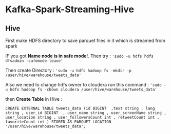 # Kafka-Spark-Streaming-Hive



## Hive 

First make HDFS directory to save parquet files in it which is streamed from spark 

IF you got **Name node is in safe mode**!. Then try :
`'sudo -u hdfs hdfs dfsadmin -safemode leave'`

Then create Directory :
`'sudo -u hdfs hadoop fs -mkdir -p /user/hive/warehouse/tweets_data' `

Also we need to change hdfs owner to cloudera run this command :
`'sudo -u hdfs hadoop fs -chown cloudera /user/hive/warehouse/tweets_data'`

then **Create Table** in Hive :

`CREATE EXTERNAL TABLE tweets_data (id BIGINT  ,text string , lang string , user_id BIGINT  , user_name string , user_screenName string , user_location string , user_followersCount int , retweetCount int , favoriteCount int ) STORED AS PARQUET LOCATION '/user/hive/warehouse/tweets_data';`





